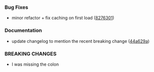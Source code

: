 
### Bug Fixes

* minor refactor + fix caching on first load ([8276301](https://github.com/aversini/teeny-static-server/commit/827630142b6b4f6636afdd503c1da4d64526d91d))


### Documentation

* update changelog to mention the recent breaking change ([44a629a](https://github.com/aversini/teeny-static-server/commit/44a629ad74d449f8ecc8a27021a2655365b2746d))


### BREAKING CHANGES

* I was missing the colon

